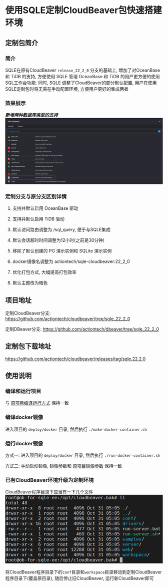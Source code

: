 # 使用SQLE定制CloudBeaver包快速搭建环境

## 定制包简介

### 简介

SQLE在原有CloudBeaver `release_22_2_0` 分支的基础上, 增加了对OceanBase 和 TiDB 的支持, 方便使用 SQLE 管理 OceanBase 和 TiDB 的用户更方便的使用SQL工作台功能.
同时, SQLE 调整了CloudBeaver的部分默认配置, 用户在使用SQLE定制包时将无需在手动配置环境, 方便用户更好的集成两者

### 效果展示

***新增两种数据库类型的支持***
![img.png](pictures/img_22.png)

### 定制分支与原分支区别详情

1. 支持并默认启用 OceanBase 驱动


2. 支持并默认启用 TiDB 驱动


3. 默认访问路由调整为 /sql_query, 便于与SQLE集成


4. 默认会话超时时间调整为12小时(之前是30分钟)


5. 移除了默认创建的 PG 演示实例和 SQLite 演示实例


6. docker镜像名调整为 actiontech/sqle-cloudbeaver:22_2_0


7. 优化打包方式, 大幅提高打包效率


8. 默认主题改为暗色

## 项目地址

定制CloudBeaver分支: https://github.com/actiontech/cloudbeaver/tree/sqle_22_2_0

定制DBeaver分支: https://github.com/actiontech/dbeaver/tree/sqle_22_2_0

## 定制包下载地址

https://github.com/actiontech/cloudbeaver/releases/tag/sqle.22.2.0

## 使用说明

### 编译和运行项目

与 [原项目编译运行方式](https://github.co/dbeaver/cloudbeaver/wiki/Build-and-deploy) 保持一致

### 编译docker镜像

进入项目的 `deploy/docker` 目录, 然后执行 `./make-docker-container.sh`

### 运行docker镜像

方式一: 进入项目的 `deploy/docker` 目录, 然后执行 `./run-docker-container.sh`

方式二: 手动启动镜像, 镜像参数和 [原项目镜像参数](https://github.com/dbeaver/cloudbeaver/wiki/Run-Docker-Container) 保持一致

### 已有CloudBeaver环境升级为定制环境

CloudBeaver程序目录下应当有一下几个文件
![img.png](pictures/img_23.png)

将CloudBeaver程序目录下的`conf`目录和`workspace`目录移动到定制CloudBeaver程序目录下(覆盖原目录), 随后停止旧CloudBeaver, 运行新CloudBeaver即可